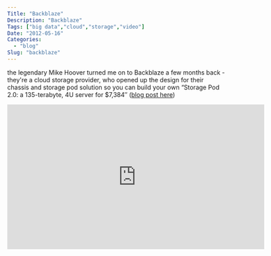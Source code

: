 ```yaml
---
Title: "Backblaze"
Description: "Backblaze"
Tags: ["big data","cloud","storage","video"]
Date: "2012-05-16"
Categories:
  - "blog"
Slug: "backblaze"
---
```

<p>the legendary Mike Hoover turned me on to Backblaze a few months back - they're a cloud storage provider, who opened up the design for their chassis and storage pod solution so you can build your own &#8220;Storage Pod 2.0: a 135-terabyte, 4U server for $7,384&#8243; (<a href="http://blog.backblaze.com/2011/07/20/petabytes-on-a-budget-v2-0revealing-more-secrets/" target="_blank">blog post here</a>)</p><p><iframe width="590" height="332" src="http://www.youtube.com/embed/LQPVBnqzNu0?fs=1&#038;feature=oembed" frameborder="0" allowfullscreen></iframe></p>
